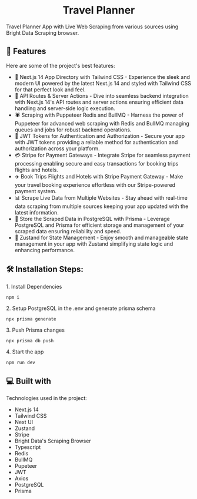 <h1 align="center" id="title">Travel Planner</h1>

<p id="description">Travel Planner App with Live Web Scraping from various sources using Bright Data Scraping browser.</p>

<h2>🧐 Features</h2>

Here are some of the project's best features:

*   🚀 Next.js 14 App Directory with Tailwind CSS - Experience the sleek and modern UI powered by the latest Next.js 14 and styled with Tailwind CSS for that perfect look and feel.
*   🔗 API Routes & Server Actions - Dive into seamless backend integration with Next.js 14's API routes and server actions ensuring efficient data handling and server-side logic execution.
*   🕷 Scraping with Puppeteer Redis and BullMQ - Harness the power of Puppeteer for advanced web scraping with Redis and BullMQ managing queues and jobs for robust backend operations.
*   🔑 JWT Tokens for Authentication and Authorization - Secure your app with JWT tokens providing a reliable method for authentication and authorization across your platform.
*   💳 Stripe for Payment Gateways - Integrate Stripe for seamless payment processing enabling secure and easy transactions for booking trips flights and hotels.
*   ✈️ Book Trips Flights and Hotels with Stripe Payment Gateway - Make your travel booking experience effortless with our Stripe-powered payment system.
*   📊 Scrape Live Data from Multiple Websites - Stay ahead with real-time data scraping from multiple sources keeping your app updated with the latest information.
*   💾 Store the Scraped Data in PostgreSQL with Prisma - Leverage PostgreSQL and Prisma for efficient storage and management of your scraped data ensuring reliability and speed.
*   🔄 Zustand for State Management - Enjoy smooth and manageable state management in your app with Zustand simplifying state logic and enhancing performance.

<h2>🛠️ Installation Steps:</h2>

<p>1. Install Dependencies</p>

```
npm i
```

<p>2. Setup PostgreSQL in the .env and generate prisma schema</p>

```
npx prisma generate
```

<p>3. Push Prisma changes</p>

```
npx prisma db push
```

<p>4. Start the app</p>

```
npm run dev
```

  
  
<h2>💻 Built with</h2>

Technologies used in the project:

*   Next.js 14
*   Tailwind CSS
*   Next UI
*   Zustand
*   Stripe
*   Bright Data's Scraping Browser
*   Typescript
*   Redis
*   BullMQ
*   Pupeteer
*   JWT
*   Axios
*   PostgreSQL
*   Prisma
